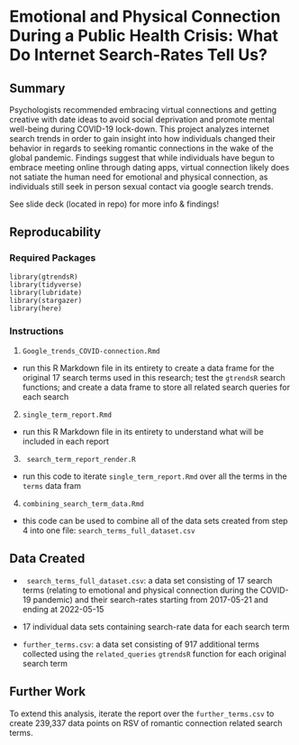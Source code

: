 # Emotional and Physical Connection During a Public Health Crisis: What Do Internet Search-Rates Tell Us?

## Summary

Psychologists recommended embracing virtual connections and getting creative with date ideas to avoid social deprivation and promote mental well-being during COVID-19 lock-down. This project analyzes internet search trends in order to gain insight into how individuals changed their behavior in regards to seeking romantic connections in the wake of the global pandemic. Findings suggest that while individuals have begun to embrace meeting online through dating apps, virtual connection likely does not satiate the human need for emotional and physical connection, as individuals still seek in person sexual contact via google search trends.


See slide deck (located in repo) for more info & findings!



## Reproducability 

### Required Packages

```
library(gtrendsR)
library(tidyverse)
library(lubridate)
library(stargazer)
library(here)
```

### Instructions 

1. ```Google_trends_COVID-connection.Rmd```

* run this R Markdown file in its entirety to create a data frame for the original 17 search terms used in this research; test the ```gtrendsR``` search functions; and create a data frame to store all related search queries for each search

2. ```single_term_report.Rmd```

* run this R Markdown file in its entirety to understand what will be included in each report 

3. ``` search_term_report_render.R```

* run this code to iterate ```single_term_report.Rmd``` over all the terms in the ```terms``` data fram

4. ```combining_search_term_data.Rmd```

* this code can be used to combine all of the data sets created from step 4 into one file: ```search_terms_full_dataset.csv```



## Data Created 

* ``` search_terms_full_dataset.csv```: a data set consisting of 17 search terms (relating to emotional and physical connection during the COVID-19 pandemic) and their search-rates starting from 2017-05-21 and ending at 2022-05-15

* 17 individual data sets containing search-rate data for each search term

* ```further_terms.csv```: a data set consisting of 917 additional terms collected using the ```related_queries``` ```gtrendsR``` function for each original search term


## Further Work

To extend this analysis, iterate the report over the ```further_terms.csv``` to create 239,337 data points on RSV of romantic connection related search terms. 
